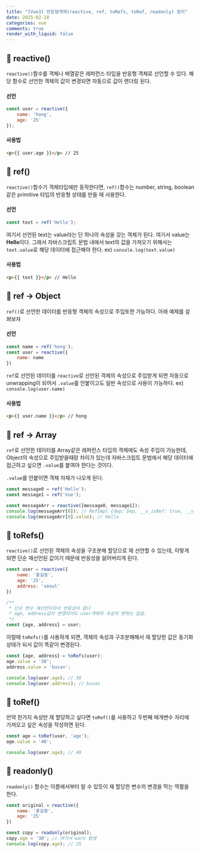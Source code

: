 ```yaml
---
title: "[Vue3] 반응형객체(reactive, ref, toRefs, toRef, readonly) 정리"
date: 2025-02-18
categories: vue
comments: true
render_with_liquid: false
---
```


## 📌 reactive()
`reactive()`함수를 객체나 배열같은 레퍼런스 타입을 반응형 객체로 선언할 수 있다. 해당 함수로 선언한 객체의 값이 변경되면 자동으로 값이 렌더링 된다.

#### 선언
```javascript
const user = reactive({
    name: 'hong',
    age: '25'
});
```

#### 사용법
```html
<p>{{ user.age }}</p> // 25
```

## 📌 ref()

`reactive()`함수가 객체타입에만 동작한다면, `ref()`함수는 number, string, boolean 같은 primitive 타입의 반응형 상태를 만들 때 사용한다.

#### 선언
```javascript
const text = ref('Hello');
```
여기서 선언된 text는 value라는 단 하나의 속성을 갖는 객체가 된다. 여기서 value는 **Hello**이다.
그래서 자바스크립트 문법 내애서 text의 값을 가져오기 위해서는 `text.value`로 해당 데이터에 접근해야 한다.
ex) `console.log(text.value)`

#### 사용법
```html
<p>{{ text }}</p> // Hello
```

## 📌 ref → Object
`ref()`로 선언한 데이터를 반응형 객체의 속성으로 주입또한 가능하다. 아래 예제를 살펴보자

#### 선언
```javascript
const name = ref('hong');
const user = reactive({
    name: name
})
```
`ref`로 선언된 데이터를 `reactive`로 선언된 객체의 속성으로 주입받게 되면 자동으로 unwrapping이 되어서 `.value`를 안붙이고도 일반 속성으로 사용이 가능하다.
ex) `console.log(user.name)`

#### 사용법
```html
<p>{{ user.name }}</p> // hong
```

## 📌 ref → Array
`ref`로 선언한 데이터를 Array같은 레퍼런스 타입의 객체에도 속성 주입이 가능한데, Object의 속성으로 주입받을때랑 차이가 있는데 자바스크립트 문법에서 해당 데이터에 접근하고 싶으면 `.value`를 붙여야 한다는 것이다.

`.value`를 안붙이면 객체 자체가 나오게 된다.

```javascript
const message0 = ref('Hello');
const message1 = ref('Vue');

const messageArr = reactive([message0, message1]);
console.log(messageArr[0]); // RefImpl {dep: Dep, __v_isRef: true, __v_isShallow: false, _rawValue: 'Hello', _value: 'Hello'}
console.log(messageArr[0].value); // Hello
```

## 📌 toRefs()
`reactive()`로 선언된 객체의 속성을 구조분해 할당으로 재 선언할 수 있는데, 이렇게 되면 단순 재선언된 값이기 때문에 반응성을 잃어버리게 된다.

```javascript
const user = reactive({
    name: '홍길동',
    age: '25',
    address: 'seoul'
})

/**
 * 단순 변수 재선언이라서 반응성이 없다
 * age, address값이 변경되어도 user객체의 속성의 변화는 없음.
 */
const {age, address} = user;
```

이럴때 `toRefs()`를 사용하게 되면, 객체의 속성과 구조분해해서 재 할당한 값은 동기화 상태가 되서 값이 똑같이 변경된다.
```javascript
const {age, address} = toRefs(user);
age.value = '30';
address.value = 'busan';

console.log(user.age); // 30
console.log(user.address); // busan
```

## 📌 toRef()
만약 한가지 속성만 재 할당하고 싶다면 `toRef()`를 사용하고 두번째 매개변수 자리에 가져오고 싶은 속성을 작성하면 된다.
```javascript
const age = toRef(user, 'age');
age.value = '40';

console.log(user.age); // 40
```

## 📌 readonly()
`readonly()` 함수는 이름에서부터 알 수 있듯이 재 할당한 변수의 변경을 막는 역활을 한다.
```javascript
const original = reactive({
    name: '홍길동',
    age: '25'
})

const copy = readonly(original);
copy.age = '30'; // 여기서 warn 발생
console.log(copy.age); // 25
```
